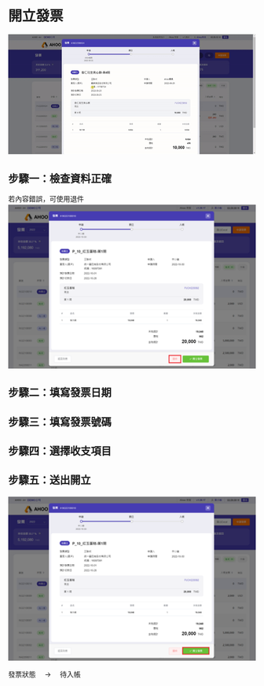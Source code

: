 # 開立發票

![發票開立](./invoice-pass.gif)

## 步驟一：檢查資料正確

若內容錯誤，可使用退件
![退件](./invoice-retrieve.png)

## 步驟二：填寫發票日期

## 步驟三：填寫發票號碼

## 步驟四：選擇收支項目

## 步驟五：送出開立

![開立](./invoice-pass.png)

發票狀態　 → 　待入帳
